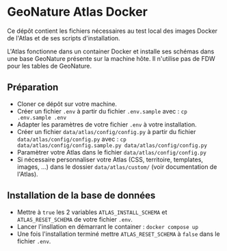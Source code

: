 # GeoNature Atlas Docker

Ce dépôt contient les fichiers nécessaires au test local des
images Docker de l'Atlas et de ses scripts d'installation.

L'Atlas fonctionne dans un container Docker et installe ses schémas dans une base GeoNature présente sur la machine hôte. Il n'utilise pas de FDW
pour les tables de GeoNature.

## Préparation
- Cloner ce dépôt sur votre machine.
- Créer un fichier `.env` à partir du fichier `.env.sample` avec : `cp .env.sample .env`
- Adapter les paramètres de votre fichier `.env` à votre installation.
- Créer un fichier `data/atlas/config/config.py` à partir du fichier `data/atlas/config/config.py` avec : `cp data/atlas/config/config.sample.py data/atlas/config/config.py`
- Paramètrer votre Atlas dans le fichier `data/atlas/config/config.py`
- Si nécessaire personnaliser votre Atlas (CSS, territoire, templates, images, ...) dans le dossier `data/atlas/custom/` (voir documentation de l'Atlas).

## Installation de la base de données
- Mettre à `true` les 2 variables `ATLAS_INSTALL_SCHEMA` et `ATLAS_RESET_SCHEMA` de votre fichier `.env`.
- Lancer l'insllation en démarrant le container : `docker compose up`
- Une fois l'installation terminé mettre `ATLAS_RESET_SCHEMA` à `false` dans le fichier `.env`.